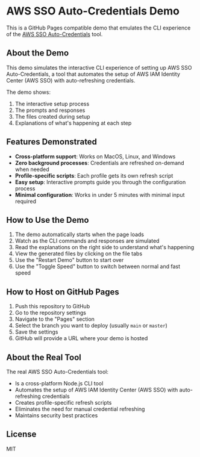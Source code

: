 # AWS SSO Auto-Credentials Demo

This is a GitHub Pages compatible demo that emulates the CLI experience of the [AWS SSO Auto-Credentials](https://github.com/username/aws-sso-auto-credentials) tool.

## About the Demo

This demo simulates the interactive CLI experience of setting up AWS SSO Auto-Credentials, a tool that automates the setup of AWS IAM Identity Center (AWS SSO) with auto-refreshing credentials.

The demo shows:

1. The interactive setup process
2. The prompts and responses
3. The files created during setup
4. Explanations of what's happening at each step

## Features Demonstrated

- **Cross-platform support**: Works on MacOS, Linux, and Windows
- **Zero background processes**: Credentials are refreshed on-demand when needed
- **Profile-specific scripts**: Each profile gets its own refresh script
- **Easy setup**: Interactive prompts guide you through the configuration process
- **Minimal configuration**: Works in under 5 minutes with minimal input required

## How to Use the Demo

1. The demo automatically starts when the page loads
2. Watch as the CLI commands and responses are simulated
3. Read the explanations on the right side to understand what's happening
4. View the generated files by clicking on the file tabs
5. Use the "Restart Demo" button to start over
6. Use the "Toggle Speed" button to switch between normal and fast speed

## How to Host on GitHub Pages

1. Push this repository to GitHub
2. Go to the repository settings
3. Navigate to the "Pages" section
4. Select the branch you want to deploy (usually `main` or `master`)
5. Save the settings
6. GitHub will provide a URL where your demo is hosted

## About the Real Tool

The real AWS SSO Auto-Credentials tool:

- Is a cross-platform Node.js CLI tool
- Automates the setup of AWS IAM Identity Center (AWS SSO) with auto-refreshing credentials
- Creates profile-specific refresh scripts
- Eliminates the need for manual credential refreshing
- Maintains security best practices

## License

MIT
